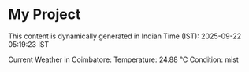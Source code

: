 # My Project

This content is dynamically generated in Indian Time (IST): 2025-09-22 05:19:23 IST


Current Weather in Coimbatore:
Temperature: 24.88 °C
Condition: mist
